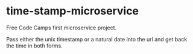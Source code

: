 # time-stamp-microservice

Free Code Camps first microservice project. 

Pass either the unix timestamp or a natural date into the url and get back the time in both forms.
